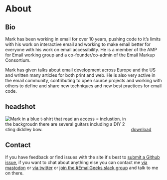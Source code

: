 # About

## Bio
Mark has been working in email for over 10 years, pushing code to it’s limits with his work on interactive email and working to make email better for everyone with his work on email accessibility. He is a member of the AMP for Email working group and a co-founder/co-admin of the Email Markup Consortium.

Mark has given talks about email development across Europe and the US and written many articles for both print and web. He is also very active in the email community, contributing to open source projects and working with others to define and share new techniques and new best practices for email code. 


## headshot
<img src="https://www.goodemailcode.com/assets/mark/a11y-t-shirt.jpg" alt="Mark in a blue t-shirt that read an access = inclustion.  in the backgroudn there are several guitars including a DIY 2 sting diddley bow." style="max-width:400px">
<a href="https://www.goodemailcode.com/assets/mark/a11y-t-shirt.jpg" download>download</a>

## Contact
If you have feedback or find issues with the site it's best to [submit a Github issue](https://github.com/M-J-Robbins/email-code/issues), if you want to chat about anything else you can contact me [via mastodon](https://mastodon.social/@M_J_Robbins) or [via twitter](https://twitter.com/M_J_Robbins) or [join the #EmailGeeks slack group](https://email.geeks.chat/) and talk to me on there.